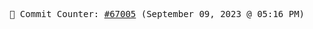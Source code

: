 <p align="center">
    <samp>
        📮 Commit Counter: <a href="https://github.com/Javascript-void0/Javascript-void0/commits/main">#67005</a> (September 09, 2023 @ 05:16 PM)
    </samp>
</p>
